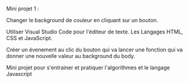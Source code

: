 Mini projet 1 : 

Changer le background de couleur en cliquant sur un bouton.

Utiliser Visual Studio Code pour l'éditeur de texte.
Les Langages HTML, CSS et JavaScript.

Créer un évenement au clic du bouton qui va lancer une fonction qui va donner une nouvelle valeur au background du body.

Mini projet pour s'entrainer et pratiquer l'algorithmes et le langage Javascript